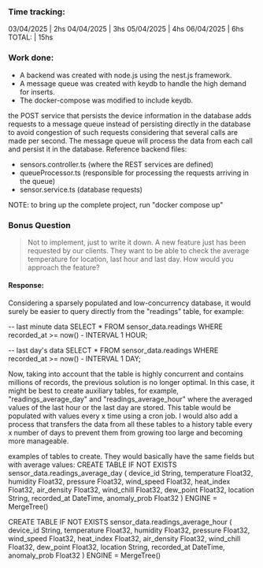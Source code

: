 ### Time tracking:
03/04/2025  |   2hs
04/04/2025  |   3hs
05/04/2025  |   4hs
06/04/2025  |   6hs
TOTAL:      |   15hs



### Work done:
- A backend was created with node.js using the nest.js framework.
- A message queue was created with keydb to handle the high demand for inserts.
- The docker-compose was modified to include keydb.

the POST service that persists the device information in the database adds requests to a message queue instead of persisting directly in the database to avoid congestion of such requests considering that several calls are made per second. The message queue will process the data from each call and persist it in the database.
Reference backend files:
- sensors.controller.ts (where the REST services are defined)
- queueProcessor.ts (responsible for processing the requests arriving in the queue)
- sensor.service.ts (database requests)

NOTE: to bring up the complete project, run "docker compose up"



### Bonus Question
> Not to implement, just to write it down.
A new feature just has been requested by our clients. They want to be able to check the average temperature for location, last hour and last day. How would you approach the feature?


#### Response: 

Considering a sparsely populated and low-concurrency database, it would surely be easier to query directly from the "readings" table, for example:

-- last minute data
SELECT *
FROM sensor_data.readings
WHERE recorded_at >= now() - INTERVAL 1 HOUR;

-- last day's data
SELECT *
FROM sensor_data.readings
WHERE recorded_at >= now() - INTERVAL 1 DAY;


Now, taking into account that the table is highly concurrent and contains millions of records, the previous solution is no longer optimal. 
In this case, it might be best to create auxiliary tables, for example, "readings_average_day" and "readings_average_hour" where the averaged values of the last hour or the last day are stored. This table would be populated with values every x time using a cron job. 
I would also add a process that transfers the data from all these tables to a history table every x number of days to prevent them from growing too large and becoming more manageable.

examples of tables to create. They would basically have the same fields but with average values:
CREATE TABLE IF NOT EXISTS sensor_data.readings_average_day (
    device_id String,
    temperature Float32,
    humidity Float32,
    pressure Float32,
    wind_speed Float32,
    heat_index Float32,
    air_density Float32,
    wind_chill Float32,
    dew_point Float32,
    location String,
    recorded_at DateTime,
    anomaly_prob Float32
) ENGINE = MergeTree()

CREATE TABLE IF NOT EXISTS sensor_data.readings_average_hour (
    device_id String,
    temperature Float32,
    humidity Float32,
    pressure Float32,
    wind_speed Float32,
    heat_index Float32,
    air_density Float32,
    wind_chill Float32,
    dew_point Float32,
    location String,
    recorded_at DateTime,
    anomaly_prob Float32
) ENGINE = MergeTree()

